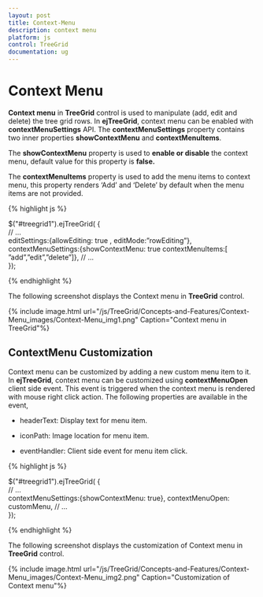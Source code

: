 ```yaml
---
layout: post
title: Context-Menu
description: context menu
platform: js
control: TreeGrid
documentation: ug
---
```


# Context Menu

**Context menu** in **TreeGrid** control is used to manipulate (add, edit and delete) the tree grid rows. In **ejTreeGrid**, context menu can be enabled with **contextMenuSettings** API. The **contextMenuSettings** property contains two inner properties **showContextMenu** and **contextMenuItems**.

The **showContextMenu** property is used to **enable or disable** the context menu, default value for this property is **false.**

The **contextMenuItems** property is used to add the menu items to context menu, this property renders ‘Add’ and ‘Delete’ by default when the menu items are not provided.

{% highlight js %}


$("#treegrid1").ejTreeGrid(
        {   
           // ...     
            editSettings:{allowEditing: true , editMode:”rowEditing”},
            contextMenuSettings:{showContextMenu: true 
                                contextMenuItems:[ ”add”,”edit”,”delete”]},
            // ...             
        });


{% endhighlight %}



The following screenshot displays the Context menu in **TreeGrid** control.

{% include image.html url="/js/TreeGrid/Concepts-and-Features/Context-Menu_images/Context-Menu_img1.png" Caption="Context menu in TreeGrid"%}

## ContextMenu Customization

Context menu can be customized by adding a new custom menu item to it. In **ejTreeGrid**, context menu can be customized using **contextMenuOpen** client side event. This event is triggered when the context menu is rendered with mouse right click action. The following properties are available in the event,

* headerText: Display text for menu item.

* iconPath: Image location for menu item.

* eventHandler: Client side event for menu item click.



{% highlight js %}


$("#treegrid1").ejTreeGrid(
        {   
           // ...     
            contextMenuSettings:{showContextMenu: true},
            contextMenuOpen: customMenu,
            // ...             
        });


<script type=”text/javascript”>
  function customMenu( args )
{
   args.contextMenuItems.push(
   {
      headerText: "customMenu",
   iconPath: “url(…/images/custommenu.png)”,
   eventHandler: customMenuClick,
   }
   );
}
  function customMenuClick( args )
  {
                // ...     

             // ...     
  }
</script>



{% endhighlight %}



The following screenshot displays the customization of Context menu in **TreeGrid** control.

{% include image.html url="/js/TreeGrid/Concepts-and-Features/Context-Menu_images/Context-Menu_img2.png" Caption="Customization of Context menu"%}

